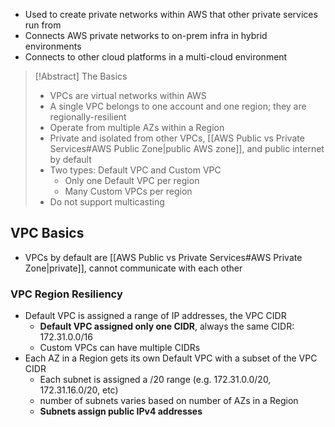 - Used to create private networks within AWS that other private services run from
- Connects AWS private networks to on-prem infra in hybrid environments
- Connects to other cloud platforms in a multi-cloud environment

>[!Abstract] The Basics
> - VPCs are virtual networks within AWS
> - A single VPC belongs to one account and one region; they are regionally-resilient
> - Operate from multiple AZs within a Region
> - Private and isolated from other VPCs, [[AWS Public vs Private Services#AWS Public Zone|public AWS zone]], and public internet by default
> - Two types: Default VPC and Custom VPC
> 	- Only one Default VPC per region
> 	- Many Custom VPCs per region
> - Do not support multicasting

## VPC Basics

- VPCs by default are [[AWS Public vs Private Services#AWS Private Zone|private]], cannot communicate with each other

### VPC Region Resiliency
- Default VPC is assigned a range of IP addresses, the VPC CIDR
	- **Default VPC assigned only one CIDR**, always the same CIDR: 172.31.0.0/16
	- Custom VPCs can have multiple CIDRs
- Each AZ in a Region gets its own Default VPC with a subset of the VPC CIDR
	- Each subnet is assigned a /20 range (e.g. 172.31.0.0/20, 172.31.16.0/20, etc)
	- number of subnets varies based on number of AZs in a Region
	- **Subnets assign public IPv4 addresses**